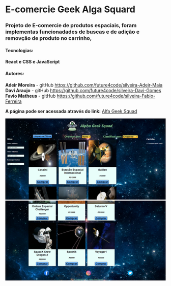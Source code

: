 # __E-comercie Geek Alga Squard__

### **Projeto de E-comercie de produtos espaciais, foram implementas funcionadades de buscas e de adição e removção de produto no carrinho,**

#### Tecnologias:<br>
__React e CSS e JavaScript__

#### Autores: <br>
**Adeir Moreira** - gitHub https://github.com/future4code/silveira-Adeir-Maia <br>
**Davi Araujo** - gitHub https://github.com/future4code/silveira-Davi-Gomes<br>
**Favio Matheus** - gitHub https://github.com/future4code/silveira-Fabio-Ferreira

**A página pode ser acessada através do link:**
[Alfa Geek Squad](https://alfa-geek-sqaud.surge.sh/)

<p align="center">
    <img src="./src/img/Alfa Squad.png">
    <img src="./src/img/Alfa Squad2.png">
</p>

